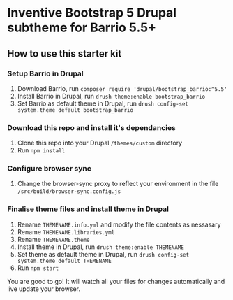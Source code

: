 # Inventive Bootstrap 5 Drupal subtheme for Barrio 5.5+

## How to use this starter kit

### Setup Barrio in Drupal

1. Download Barrio, run `composer require 'drupal/bootstrap_barrio:^5.5'`
2. Install Barrio in Drupal, run `drush theme:enable bootstrap_barrio`
3. Set Barrio as default theme in Drupal, run `drush config-set system.theme default bootstrap_barrio`

### Download this repo and install it's dependancies

1. Clone this repo into your Drupal `/themes/custom` directory
2. Run `npm install`

### Configure browser sync

1. Change the browser-sync proxy to reflect your environment in the file `/src/build/browser-sync.config.js`

### Finalise theme files and install theme in Drupal

1. Rename `THEMENAME.info.yml` and modify the file contents as nessasary
2. Rename `THEMENAME.libraries.yml`
3. Rename `THEMENAME.theme`
4. Install theme in Drupal, run `drush theme:enable THEMENAME`
5. Set theme as default theme in Drupal, run `drush config-set system.theme default THEMENAME`
6. Run `npm start`

You are good to go! It will watch all your files for changes automatically and live update your browser.
